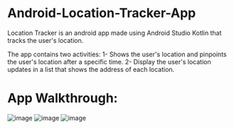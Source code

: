 # Android-Location-Tracker-App

Location Tracker is an android app made using Android Studio Kotlin that tracks the user's location.

The app contains two activities:
1- Shows the user's location and pinpoints the user's location after a specific time.
2- Display the user's location updates in a list that shows the address of each location.

# App Walkthrough:

![image](https://user-images.githubusercontent.com/68155379/208899786-6d896531-d61b-427c-9ef2-f7c0a7d634c8.png)
![image](https://user-images.githubusercontent.com/68155379/208899816-55805c2c-20e1-4357-954a-6bb646599d50.png)
![image](https://user-images.githubusercontent.com/68155379/208899830-c9296894-3336-43de-bd9b-62992d2a9cf0.png)
